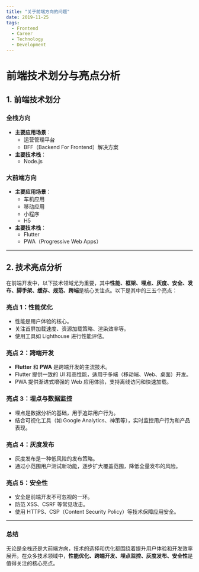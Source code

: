 ```yaml
---
title: "关于前端方向的问题"
date: 2019-11-25
tags:
  - Frontend
  - Career
  - Technology
  - Development
---
```


# 前端技术划分与亮点分析

## 1. 前端技术划分

### 全栈方向
- **主要应用场景**：
  - 运营管理平台
  - BFF（Backend For Frontend）解决方案
- **主要技术栈**：
  - Node.js

### 大前端方向
- **主要应用场景**：
  - 车机应用
  - 移动应用
  - 小程序
  - H5
- **主要技术栈**：
  - Flutter
  - PWA（Progressive Web Apps）

---

## 2. 技术亮点分析

在前端开发中，以下技术领域尤为重要，其中**性能、框架、埋点、灰度、安全、发布、脚手架、缓存、规范、跨端**是核心关注点。以下是其中的三五个亮点：

### 亮点 1：性能优化
- 性能是用户体验的核心。
- 关注首屏加载速度、资源加载策略、渲染效率等。
- 使用工具如 Lighthouse 进行性能评估。

### 亮点 2：跨端开发
- **Flutter** 和 **PWA** 是跨端开发的主流技术。
- Flutter 提供一致的 UI 和高性能，适用于多端（移动端、Web、桌面）开发。
- PWA 提供渐进式增强的 Web 应用体验，支持离线访问和快速加载。

### 亮点 3：埋点与数据监控
- 埋点是数据分析的基础，用于追踪用户行为。
- 结合可视化工具（如 Google Analytics、神策等），实时监控用户行为和产品表现。

### 亮点 4：灰度发布
- 灰度发布是一种低风险的发布策略。
- 通过小范围用户测试新功能，逐步扩大覆盖范围，降低全量发布的风险。

### 亮点 5：安全性
- 安全是前端开发不可忽视的一环。
- 防范 XSS、CSRF 等常见攻击。
- 使用 HTTPS、CSP（Content Security Policy）等技术保障应用安全。

---

### 总结
无论是全栈还是大前端方向，技术的选择和优化都围绕着提升用户体验和开发效率展开。在众多技术领域中，**性能优化、跨端开发、埋点监控、灰度发布、安全性**是值得关注的核心亮点。







